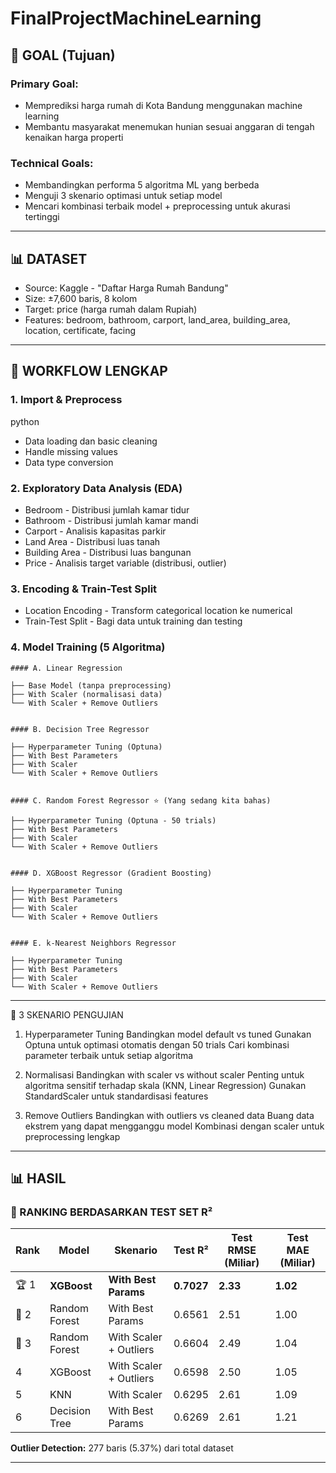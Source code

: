 # FinalProjectMachineLearning

## 🎯 GOAL (Tujuan)

### Primary Goal:
- Memprediksi harga rumah di Kota Bandung menggunakan machine learning
- Membantu masyarakat menemukan hunian sesuai anggaran di tengah kenaikan harga properti

### Technical Goals:
- Membandingkan performa 5 algoritma ML yang berbeda
- Menguji 3 skenario optimasi untuk setiap model
- Mencari kombinasi terbaik model + preprocessing untuk akurasi tertinggi

---

## 📊 DATASET
- Source: Kaggle - "Daftar Harga Rumah Bandung"
- Size: ±7,600 baris, 8 kolom
- Target: price (harga rumah dalam Rupiah)
- Features: bedroom, bathroom, carport, land_area, building_area, location, certificate, facing

---

## 🔄 WORKFLOW LENGKAP

### 1. Import & Preprocess
python
- Data loading dan basic cleaning
- Handle missing values
- Data type conversion


### 2. Exploratory Data Analysis (EDA)
- Bedroom - Distribusi jumlah kamar tidur
- Bathroom - Distribusi jumlah kamar mandi  
- Carport - Analisis kapasitas parkir
- Land Area - Distribusi luas tanah
- Building Area - Distribusi luas bangunan
- Price - Analisis target variable (distribusi, outlier)

### 3. Encoding & Train-Test Split
- Location Encoding - Transform categorical location ke numerical
- Train-Test Split - Bagi data untuk training dan testing

### 4. Model Training (5 Algoritma)
```
#### A. Linear Regression

├── Base Model (tanpa preprocessing)
├── With Scaler (normalisasi data)
└── With Scaler + Remove Outliers


#### B. Decision Tree Regressor

├── Hyperparameter Tuning (Optuna)
├── With Best Parameters
├── With Scaler
└── With Scaler + Remove Outliers


#### C. Random Forest Regressor ⭐ (Yang sedang kita bahas)

├── Hyperparameter Tuning (Optuna - 50 trials)
├── With Best Parameters  
├── With Scaler
└── With Scaler + Remove Outliers


#### D. XGBoost Regressor (Gradient Boosting)

├── Hyperparameter Tuning
├── With Best Parameters
├── With Scaler
└── With Scaler + Remove Outliers


#### E. k-Nearest Neighbors Regressor

├── Hyperparameter Tuning
├── With Best Parameters
├── With Scaler
└── With Scaler + Remove Outliers
```

---

🧪 3 SKENARIO PENGUJIAN
1. Hyperparameter Tuning
Bandingkan model default vs tuned
Gunakan Optuna untuk optimasi otomatis dengan 50 trials
Cari kombinasi parameter terbaik untuk setiap algoritma

2. Normalisasi
Bandingkan with scaler vs without scaler
Penting untuk algoritma sensitif terhadap skala (KNN, Linear Regression)
Gunakan StandardScaler untuk standardisasi features

3. Remove Outliers
Bandingkan with outliers vs cleaned data
Buang data ekstrem yang dapat mengganggu model
Kombinasi dengan scaler untuk preprocessing lengkap

---
## 📊 HASIL

### 🥇 RANKING BERDASARKAN TEST SET R²

| Rank | Model | Skenario | Test R² | Test RMSE (Miliar) | Test MAE (Miliar) |
|------|-------|----------|---------|-------------------|-------------------|
| 🏆 1 | **XGBoost** | **With Best Params** | **0.7027** | **2.33** | **1.02** |
| 🥈 2 | Random Forest | With Best Params | 0.6561 | 2.51 | 1.00 |
| 🥉 3 | Random Forest | With Scaler + Outliers | 0.6604 | 2.49 | 1.04 |
| 4 | XGBoost | With Scaler + Outliers | 0.6598 | 2.50 | 1.05 |
| 5 | KNN | With Scaler | 0.6295 | 2.61 | 1.09 |
| 6 | Decision Tree | With Best Params | 0.6269 | 2.61 | 1.21 |

**Outlier Detection:** 277 baris (5.37%) dari total dataset

---
